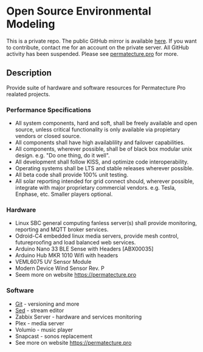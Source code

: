 # Open Source Environmental Modeling

This is a private repo. The public GitHub mirror is available <a href="https://github.com/Durastudio-FLOSS/permatecture" title="Permatecture Pro Repo Mirror">here</a>. If you want to contribute, contact me for an account on the private server. All GitHub activity has been suspended. Please see <a href="https://permatecture.pro" title="Permatecture Pro Project">permatecture.pro</a> for more.

## Description

Provide suite of hardware and software resources for Permatecture Pro realated projects.

### Performance Specifications

* All system components, hard and soft, shall be freely available and open source, unless critical functionality is only available via propietary vendors or closed source.
* All components shall have high availablility and failover capabilities.
* All components, wherever possible, shall be of black box modular unix design. e.g. "Do one thing, do it well".
* All development shall follow KISS, and optimize code interoperability.
* Operating systems shall be LTS and stable releases wherever possible.
* All beta code shall provide 100% unit testing.
* All solar reporting intended for grid connect should, wherever possible, integrate with major proprietary commercial vendors. e.g. Tesla, Enphase, etc. Smaller players optional.

### Hardware

* Linux SBC general computing fanless server(s) shall provide monitoring, reporting and MQTT broker services. 
* Odroid-C4 embedded linux media servers, provide mesh control, futureproofing and load balanced web services.
* Arduino Nano 33 BLE Sense with Headers [ABX00035]
* Arduino Hub MKR 1010 Wifi with headers
* VEML6075 UV Sensor Module
* Modern Device Wind Sensor Rev. P
* Seem more on website https://permatecture.pro

### Software

* <a href="https://www.git-scm.com/book/en/v2/Getting-Started-What-is-Git%3F" title="git what izit">Git<a/> - versioning and more
* <a href="https://www.gnu.org/software/sed/manual/sed.html#Introduction" title="Sed">Sed<a/> - stream editor
* Zabbix Server - hardware and services monitoring
* Plex - media server
* Volumio - music player
* Snapcast - sonos replacement
* See more on website https://permatecture.pro 